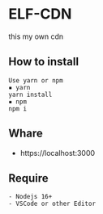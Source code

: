 # ELF-CDN
this my own cdn

## How to install
```
Use yarn or npm
▪ yarn
yarn install
▪ npm
npm i
```

## Whare
- https://localhost:3000

## Require
```
- Nodejs 16+
- VSCode or other Editor
```
